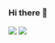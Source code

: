 ### Hi there 👋

<!--
**hangsbreaker/hangsbreaker** is a ✨ _special_ ✨ repository because its `README.md` (this file) appears on your GitHub profile.

Here are some ideas to get you started:

- 🔭 I’m currently working on ...
- 🌱 I’m currently learning ...
- 👯 I’m looking to collaborate on ...
- 🤔 I’m looking for help with ...
- 💬 Ask me about ...
- 📫 How to reach me: ...
- 😄 Pronouns: ...
- ⚡ Fun fact: ...
-->
<img align="center" src="https://github-readme-stats-sigma-five.vercel.app/api?username=hangsbreaker&show_icons=true" />
<img align="center" src="https://github-readme-stats-sigma-five.vercel.app/api/top-langs/?username=hangsbreaker" />
